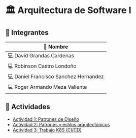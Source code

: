 # 🏛️ Arquitectura de Software I

## 👥 Integrantes

| 🧑 Nombre                             |
| ------------------------------------- |
| 💻 David Grandas Cardenas             |
| 💻 Robinson Castro Londoño            |
| 💻 Daniel Francisco Sanchez Hernandez |
| 💻 Roger Armando Meza Valiente        |

## 📄 Actividades

- [Actividad 1: Patrones de Diseño](./Actividad_1/README.md)
- [Actividad 2: Patrones y estilos arquitectónicos](./Actividad_2/README.md) 
- [Actividad 3: Trabajo K8S (CI/CD)](./Actividad_3/README.md)
